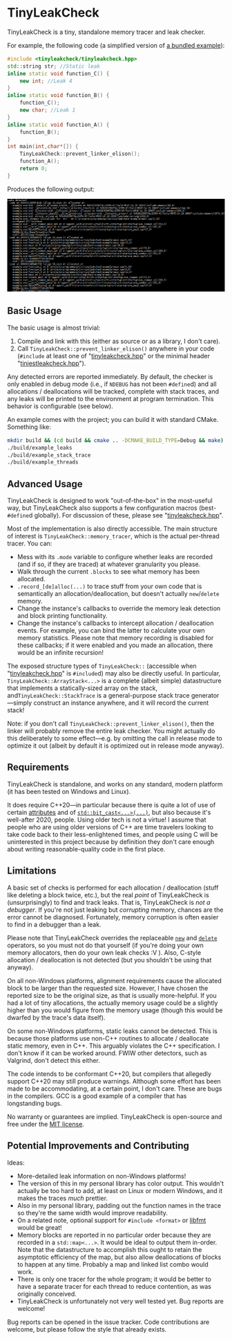 # TinyLeakCheck

TinyLeakCheck is a tiny, standalone memory tracer and leak checker.

For example, the following code (a simplified version of [a bundled example](examples/leaks.cpp)):
```cpp
#include <tinyleakcheck/tinyleakcheck.hpp>
std::string str; //Static leak
inline static void function_C() {
	new int; //Leak 4
}
inline static void function_B() {
	function_C();
	new char; //Leak 1
}
inline static void function_A() {
	function_B();
}
int main(int,char*[]) {
	TinyLeakCheck::prevent_linker_elison();
	function_A();
	return 0;
}
```
Produces the following output:

![image of output](example_output.webp)

## Basic Usage

The basic usage is almost trivial:

1. Compile and link with this (either as source or as a library, I don't care).
2. Call `TinyLeakCheck::prevent_linker_elison()` anywhere in your code (`#include` at least one of "[tinyleakcheck.hpp](tinyleakcheck/tinyleakcheck.hpp)" or the minimal header "[tiniestleakcheck.hpp](tinyleakcheck/tiniestleakcheck.hpp)").

Any detected errors are reported immediately.  By default, the checker is only enabled in debug mode (i.e., if `NDEBUG` has not been `#define`d) and all allocations / deallocations will be tracked, complete with stack traces, and any leaks will be printed to the environment at program termination.  This behavior is configurable (see below).

An example comes with the project; you can build it with standard CMake.  Something like:
```sh
mkdir build && (cd build && cmake .. -DCMAKE_BUILD_TYPE=Debug && make)
./build/example_leaks
./build/example_stack_trace
./build/example_threads
```

## Advanced Usage

TinyLeakCheck is designed to work "out-of-the-box" in the most-useful way, but TinyLeakCheck also supports a few configuration macros (best-`#define`d globally).  For discussion of these, please see "[tinyleakcheck.hpp](tinyleakcheck/tinyleakcheck.hpp)".

Most of the implementation is also directly accessible.  The main structure of interest is `TinyLeakCheck::memory_tracer`, which is the actual per-thread tracer.  You can:

- Mess with its `.mode` variable to configure whether leaks are recorded (and if so, if they are traced) at whatever granularity you please.
- Walk through the current `.blocks` to see what memory has been allocated.
- `.record_[de]alloc(...)` to trace stuff from your own code that is semantically an allocation/deallocation, but doesn't actually `new`/`delete` memory.
- Change the instance's callbacks to override the memory leak detection and block printing functionality.
- Change the instance's callbacks to intercept allocation / deallocation events.  For example, you can bind the latter to calculate your own memory statistics.  Please note that memory recording is disabled for these callbacks; if it were enabled and you made an allocation, there would be an infinite recursion!

The exposed structure types of `TinyLeakCheck::` (accessible when "[tinyleakcheck.hpp](tinyleakcheck/tinyleakcheck.hpp)" is `#include`d) may also be directly useful.  In particular, `TinyLeakCheck::ArrayStack<...>` is a complete (albeit simple) datastructure that implements a statically-sized array on the stack, and`TinyLeakCheck::StackTrace` is a general-purpose stack trace generator—simply construct an instance anywhere, and it will record the current stack!

Note: if you don't call `TinyLeakCheck::prevent_linker_elison()`, then the linker will probably remove the entire leak checker.  You might actually do this deliberately to some effect—e.g. by omitting the call in release mode to optimize it out (albeit by default it is optimized out in release mode anyway).

## Requirements

TinyLeakCheck is standalone, and works on any standard, modern platform (it has been tested on Windows and Linux).

It does require C++20—in particular because there is quite a lot of use of certain [attributes](https://en.cppreference.com/w/cpp/language/attributes) and of [`std::bit_cast<...>(...)`](https://en.cppreference.com/w/cpp/numeric/bit_cast), but also because it's well-after 2020, people.  Using older tech is not a virtue!  I assume that people who are using older versions of C++ are time travelers looking to take code back to their less-enlightened times, and people using C will be uninterested in this project because by definition they don't care enough about writing reasonable-quality code in the first place.

## Limitations

A basic set of checks is performed for each allocation / deallocation (stuff like deleting a block twice, etc.), but the real *point* of TinyLeakCheck is (unsurprisingly) to find and track leaks.  That is, TinyLeakCheck is *not a debugger*.  If you're not just leaking but *corrupting* memory, chances are the error cannot be diagnosed.  Fortunately, memory corruption is often easier to find in a debugger than a leak.

Please note that TinyLeakCheck overrides the replaceable [`new`](https://en.cppreference.com/w/cpp/memory/new/operator_new) and [`delete`](https://en.cppreference.com/w/cpp/memory/new/operator_delete) operators, so you must not do that yourself (if you're doing your own memory allocators, then do your own leak checks :V ).  Also, C-style allocation / deallocation is not detected (but you shouldn't be using that anyway).

On all non-Windows platforms, alignment requirements cause the allocated block to be larger than the requested size.  However, I have chosen the reported size to be the original size, as that is usually more-helpful.  If you had a lot of tiny allocations, the actually memory usage could be a slightly higher than you would figure from the memory usage (though this would be dwarfed by the trace's data itself).

On some non-Windows platforms, static leaks cannot be detected.  This is because those platforms use non-C++ routines to allocate / deallocate static memory, even in C++.  This arguably violates the C++ specification.  I don't know if it can be worked around.  FWIW other detectors, such as Valgrind, don't detect this either.

The code intends to be conformant C++20, but compilers that allegedly support C++20 may still produce warnings.  Although some effort has been made to be accommodating, at a certain point, I don't care.  These are bugs in the compilers.  GCC is a good example of a compiler that has longstanding bugs.

No warranty or guarantees are implied.  TinyLeakCheck is open-source and free under the [MIT license](LICENSE).

## Potential Improvements and Contributing

Ideas:

- More-detailed leak information on non-Windows platforms!
- The version of this in my personal library has color output.  This wouldn't actually be too hard to add, at least on Linux or modern Windows, and it makes the traces *much* prettier.
- Also in my personal library, padding out the function names in the trace so they're the same width would improve readability.
- On a related note, optional support for `#include <format>` or [libfmt](https://fmt.dev) would be great!
- Memory blocks are reported in no particular order because they are recorded in a `std::map<...>`.  It would be ideal to output them in-order.  Note that the datastructure to accomplish this ought to retain the asymptotic efficiency of the map, but also allow deallocations of blocks to happen at any time.  Probably a map and linked list combo would work.
- There is only one tracer for the whole program; it would be better to have a separate tracer for each thread to reduce contention, as was originally conceived.
- TinyLeakCheck is unfortunately not very well tested yet.  Bug reports are welcome!

Bug reports can be opened in the issue tracker.  Code contributions are welcome, but please follow the style that already exists.
